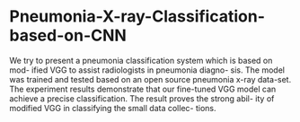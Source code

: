 # Pneumonia-X-ray-Classification-based-on-CNN

We try to present a pneumonia classification system which is based on mod- ified VGG to assist radiologists in pneumonia diagno- sis. 
The model was trained and tested based on an open source pneumonia x-ray data-set. 
The experiment results demonstrate that our fine-tuned VGG model can achieve a precise classification. 
The result proves the strong abil- ity of modified VGG in classifying the small data collec- tions.
